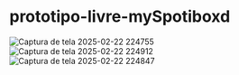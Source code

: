 # prototipo-livre-mySpotiboxd
![Captura de tela 2025-02-22 224755](https://github.com/user-attachments/assets/fd3a0477-df52-43fe-8ef0-8d6223944ff6)
![Captura de tela 2025-02-22 224912](https://github.com/user-attachments/assets/8f2a3d64-0fec-44c7-9d9e-37a249547499)
![Captura de tela 2025-02-22 224847](https://github.com/user-attachments/assets/c140d02c-6761-4dce-9d08-b8c38c1c23c1)
